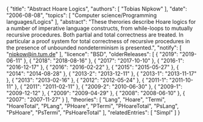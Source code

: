 {
    "title": "Abstract Hoare Logics",
    "authors": [
        "Tobias Nipkow"
    ],
    "date": "2006-08-08",
    "topics": [
        "Computer science/Programming languages/Logics"
    ],
    "abstract": "These therories describe Hoare logics for a number of imperative language constructs, from while-loops to mutually recursive procedures. Both partial and total correctness are treated. In particular a proof system for total correctness of recursive procedures in the presence of unbounded nondeterminism is presented.",
    "notify": [
        "nipkow@in.tum.de"
    ],
    "licence": "BSD",
    "olderReleases": [
        {
            "2019": "2019-06-11"
        },
        {
            "2018": "2018-08-16"
        },
        {
            "2017": "2017-10-10"
        },
        {
            "2016-1": "2016-12-17"
        },
        {
            "2016": "2016-02-22"
        },
        {
            "2015": "2015-05-27"
        },
        {
            "2014": "2014-08-28"
        },
        {
            "2013-2": "2013-12-11"
        },
        {
            "2013-1": "2013-11-17"
        },
        {
            "2013": "2013-02-16"
        },
        {
            "2012": "2012-05-24"
        },
        {
            "2011-1": "2011-10-11"
        },
        {
            "2011": "2011-02-11"
        },
        {
            "2009-2": "2010-06-30"
        },
        {
            "2009-1": "2009-12-12"
        },
        {
            "2009": "2009-04-29"
        },
        {
            "2008": "2008-06-10"
        },
        {
            "2007": "2007-11-27"
        }
    ],
    "theories": [
        "Lang",
        "Hoare",
        "Termi",
        "HoareTotal",
        "PLang",
        "PHoare",
        "PTermi",
        "PHoareTotal",
        "PsLang",
        "PsHoare",
        "PsTermi",
        "PsHoareTotal"
    ],
    "relatedEntries": [
        "Simpl"
    ]
}